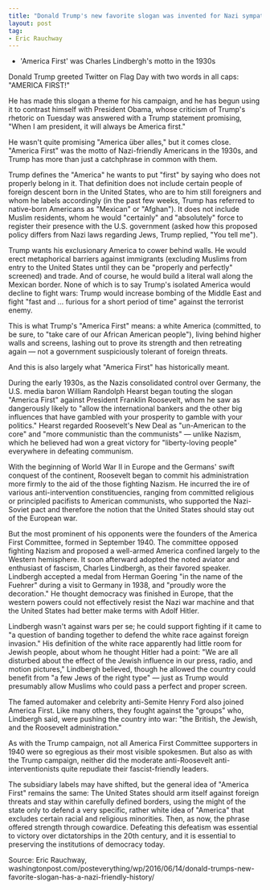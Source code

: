 ```yaml
---
title: "Donald Trump's new favorite slogan was invented for Nazi sympathizers"
layout: post
tag:
- Eric Rauchway
---
```


- 'America First' was Charles Lindbergh's motto in the 1930s

Donald Trump greeted Twitter on Flag Day with two words in all caps: "AMERICA FIRST!"

He has made this slogan a theme for his campaign, and he has begun using it to contrast himself with President Obama, whose criticism of Trump's rhetoric on Tuesday was answered with a Trump statement promising, "When I am president, it will always be America first."

He wasn't quite promising "America über alles," but it comes close. "America First" was the motto of Nazi-friendly Americans in the 1930s, and Trump has more than just a catchphrase in common with them.

Trump defines the "America" he wants to put "first" by saying who does not properly belong in it. That definition does not include certain people of foreign descent born in the United States, who are to him still foreigners and whom he labels accordingly (in the past few weeks, Trump has referred to native-born Americans as "Mexican" or "Afghan"). It does not include Muslim residents, whom he would "certainly" and "absolutely" force to register their presence with the U.S. government (asked how this proposed policy differs from Nazi laws regarding Jews, Trump replied, "You tell me").

Trump wants his exclusionary America to cower behind walls. He would erect metaphorical barriers against immigrants (excluding Muslims from entry to the United States until they can be "properly and perfectly" screened) and trade. And of course, he would build a literal wall along the Mexican border. None of which is to say Trump's isolated America would decline to fight wars: Trump would increase bombing of the Middle East and fight "fast and … furious for a short period of time" against the terrorist enemy.

This is what Trump's "America First" means: a white America (committed, to be sure, to "take care of our African American people"), living behind higher walls and screens, lashing out to prove its strength and then retreating again — not a government suspiciously tolerant of foreign threats.

And this is also largely what "America First" has historically meant.

During the early 1930s, as the Nazis consolidated control over Germany, the U.S. media baron William Randolph Hearst began touting the slogan "America First" against President Franklin Roosevelt, whom he saw as dangerously likely to "allow the international bankers and the other big influences that have gambled with your prosperity to gamble with your politics." Hearst regarded Roosevelt's New Deal as "un-American to the core" and "more communistic than the communists" — unlike Nazism, which he believed had won a great victory for "liberty-loving people" everywhere in defeating communism.

With the beginning of World War II in Europe and the Germans' swift conquest of the continent, Roosevelt began to commit his administration more firmly to the aid of the those fighting Nazism. He incurred the ire of various anti-intervention constituencies, ranging from committed religious or principled pacifists to American communists, who supported the Nazi-Soviet pact and therefore the notion that the United States should stay out of the European war.

But the most prominent of his opponents were the founders of the America First Committee, formed in September 1940. The committee opposed fighting Nazism and proposed a well-armed America confined largely to the Western hemisphere. It soon afterward adopted the noted aviator and enthusiast of fascism, Charles Lindbergh, as their favored speaker. Lindbergh accepted a medal from Herman Goering "in the name of the Fuehrer" during a visit to Germany in 1938, and "proudly wore the decoration." He thought democracy was finished in Europe, that the western powers could not effectively resist the Nazi war machine and that the United States had better make terms with Adolf Hitler.

Lindbergh wasn't against wars per se; he could support fighting if it came to "a question of banding together to defend the white race against foreign invasion." His definition of the white race apparently had little room for Jewish people, about whom he thought Hitler had a point: "We are all disturbed about the effect of the Jewish influence in our press, radio, and motion pictures," Lindbergh believed, though he allowed the country could benefit from "a few Jews of the right type" — just as Trump would presumably allow Muslims who could pass a perfect and proper screen.

The famed automaker and celebrity anti-Semite Henry Ford also joined America First. Like many others, they fought against the "groups" who, Lindbergh said, were pushing the country into war: "the British, the Jewish, and the Roosevelt administration."

As with the Trump campaign, not all America First Committee supporters in 1940 were so egregious as their most visible spokesmen. But also as with the Trump campaign, neither did the moderate anti-Roosevelt anti-interventionists quite repudiate their fascist-friendly leaders.

The subsidiary labels may have shifted, but the general idea of "America First" remains the same: The United States should arm itself against foreign threats and stay within carefully defined borders, using the might of the state only to defend a very specific, rather white idea of "America" that excludes certain racial and religious minorities. Then, as now, the phrase offered strength through cowardice. Defeating this defeatism was essential to victory over dictatorships in the 20th century, and it is essential to preserving the institutions of democracy today.

Source: Eric Rauchway, washingtonpost.com/posteverything/wp/2016/06/14/donald-trumps-new-favorite-slogan-has-a-nazi-friendly-history/

